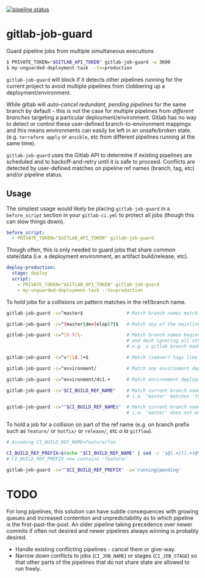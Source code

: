 [![pipeline status](https://gitlab.com/s.bhooshi/gitlab-job-guard/badges/master/pipeline.svg)](https://gitlab.com/s.bhooshi/gitlab-job-guard/commits/master)

# gitlab-job-guard

Guard pipeline jobs from multiple simultaneous executions

```bash
$ PRIVATE_TOKEN="$GITLAB_API_TOKEN" gitlab-job-guard -w 3600
$ my-unguarded-deployment-task --to=production
```

`gitlab-job-guard`  will block  if  it detects  other  pipelines running  for
the  current  project   to  avoid  multiple  pipelines  from   clobbering  up  a
deployment/environment.

While gitlab will _auto-cancel redundant, pending pipelines_ for the same branch
by  default -  this  is not  the  case for  multiple  pipelines from  _different
branches_ targeting  a particular deployment/environment.  Gitlab has no  way to
detect  or control  these user-defined  branch-to-environment mappings  and this
means  environments  can  easily  be  left  in  an  unsafe/broken  state.  (e.g.
`terraform apply` or `ansible`, etc from different pipelines running at the same
time).

`gitlab-job-guard` uses the Gitlab API to determine if existing pipelines are
scheduled and to backoff-and-retry  until it is safe to proceed. Conflicts
are detected  by user-defined matches on  pipeline ref names (branch,  tag, etc)
and/or pipeline status.

## Usage

The  simplest  usage   would  likely  be  placing   `gitlab-job-guard`  in  a
`before_script` section in your `gitlab-ci.yml` to protect all jobs (though this
can slow things down).

```yaml
before_script:
  - PRIVATE_TOKEN="$GITLAB_API_TOKEN" gitlab-job-guard
```

Though often,  this is only  needed to guard  jobs that share  common state/data
(i.e. a deployment environment, an artifact build/release, etc).

```yaml
deploy-production:
  stage: deploy
  script:
    - PRIVATE_TOKEN="$GITLAB_API_TOKEN" gitlab-job-guard
    - my-unguarded-deployment-task --to=production
```

To hold jobs for a collisions on pattern matches in the ref/branch name.

```bash
gitlab-job-guard -c=^master$                # Match branch names matching 'master' exactly.

gitlab-job-guard -c=^(master|dev(elop)?)$   # Match any of the mainline branches

gitlab-job-guard -c=^[0-9]\-                # Match branch names beginning with a number
                                            # and dash ignoring all other text.
                                            # e.g. a gitlab branch made from an issue.

gitlab-job-guard -c=^v?[\d.]+$              # Match (semver) tags like v1.0.9, 2.0

gitlab-job-guard -c=^environment/           # Match any environment deployments?

gitlab-job-guard -c=^environment/dc1.+      # Match environment deployments to DC1?

gitlab-job-guard -c="$CI_BUILD_REF_NAME"    # Match current branch name (partially).
                                            # i.e. 'master' matches 'feature/master-document'

gitlab-job-guard -c="^$CI_BUILD_REF_NAME$"  # Match current branch name (exactly).
                                            # i.e. 'master' does not match 'master-deployment'

```

To hold a job for a collision on part of the ref name (e.g. on branch prefix
such as `feature/` or `hotfix/` or `release/`, etc _a la_ `gitflow`).

```bash
# Assuming CI_BUILD_REF_NAME=feature/foo

CI_BUILD_REF_PREFIX=$(echo "$CI_BUILD_REF_NAME" | sed -r 's@(.+/)(.+)@\1@')
# CI_BUILD_REF_PREFIX now contains 'feature/'

gitlab-job-guard -c="^$CI_BUILD_REF_PREFIX" -s='running|pending'
```

# TODO

For long pipelines, this solution can have subtle consequences with growing
queues and increased contention and unpredictability as to which pipeline is
the first-past-the-post. An older pipeline taking precedence over newer commits
if often not desired and newer pipelines always winning is probably desired.

* Handle existing conflicting pipelines - cancel them or give-way.
* Narrow down conflicts to jobs (`CI_JOB_NAME`) or stages (`CI_JOB_STAGE`)
  so that other parts of the pipelines that do not share state are allowed to
  run freely.

